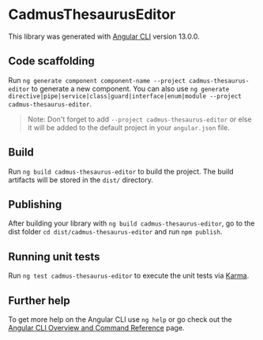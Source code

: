 # CadmusThesaurusEditor

This library was generated with [Angular CLI](https://github.com/angular/angular-cli) version 13.0.0.

## Code scaffolding

Run `ng generate component component-name --project cadmus-thesaurus-editor` to generate a new component. You can also use `ng generate directive|pipe|service|class|guard|interface|enum|module --project cadmus-thesaurus-editor`.
> Note: Don't forget to add `--project cadmus-thesaurus-editor` or else it will be added to the default project in your `angular.json` file. 

## Build

Run `ng build cadmus-thesaurus-editor` to build the project. The build artifacts will be stored in the `dist/` directory.

## Publishing

After building your library with `ng build cadmus-thesaurus-editor`, go to the dist folder `cd dist/cadmus-thesaurus-editor` and run `npm publish`.

## Running unit tests

Run `ng test cadmus-thesaurus-editor` to execute the unit tests via [Karma](https://karma-runner.github.io).

## Further help

To get more help on the Angular CLI use `ng help` or go check out the [Angular CLI Overview and Command Reference](https://angular.io/cli) page.
